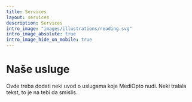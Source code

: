 ```yaml
---
title: Services
layout: services
description: Services
intro_image: "images/illustrations/reading.svg"
intro_image_absolute: true
intro_image_hide_on_mobile: true
---
```


# Naše usluge

Ovde treba dodati neki uvod o uslugama koje MediOpto nudi. Neki tralala tekst, to je na tebi da smislis.
